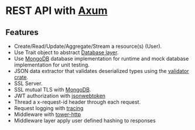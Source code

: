 # REST API with [Axum](https://docs.rs/axum/latest/axum/)

## Features
* Create/Read/Update/Aggregate/Stream a resource(s) (User).
* Use Trait object to abstract [Database layer](https://github.com/darrell-roberts/rust-web-proto/tree/master/user-database).
* Use [MongoDB](https://docs.rs/mongodb/latest/mongodb/) database implementation for runtime and mock database implementation for unit testing.
* JSON data extractor that validates deserialized types using the [validator crate](https://docs.rs/validator/latest/validator/index.html).
* SSL Server.
* SSL mutual TLS with [MongoDB](https://docs.rs/mongodb/latest/mongodb/).
* JWT authorization with [jsonwebtoken](https://docs.rs/jsonwebtoken/latest/jsonwebtoken/)
* Thread a x-request-id header through each request.
* Request logging with [tracing](https://docs.rs/tracing/latest/tracing/)
* Middleware with [tower-http](https://docs.rs/tower-http/latest/tower_http/)
* Middleware layer apply user defined hashing to responses
